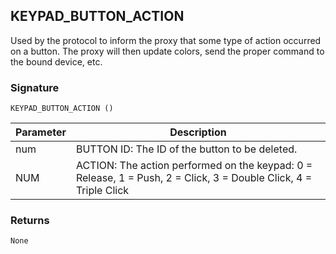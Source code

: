 ## KEYPAD\_BUTTON\_ACTION

Used by the protocol to inform the proxy that some type of action occurred on a button. The proxy will then update colors, send the proper command to the bound device, etc.


### Signature

`KEYPAD_BUTTON_ACTION ()`


| Parameter | Description |
| --- | --- |
| num | BUTTON ID: The ID of the button to be deleted. |
| NUM |ACTION: The action performed on the keypad: 0 = Release, 1 = Push, 2 = Click, 3 = Double Click, 4 = Triple Click |


### Returns

`None`
